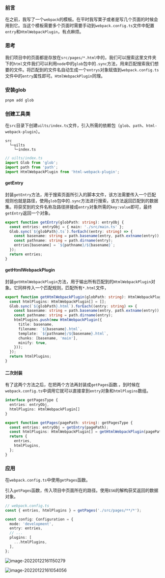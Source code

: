 
### 前言

在之前，我写了一个`webpack`的模板。在平时我写栗子或者是写几个页面的时候会用到它。当这个模板需要多个页面时需要手动到`webpack.config.ts`文件中配置`entry`和`HtmlWebpackPlugin`，有点麻烦。

### 思考

我们项目中的页面都是存放在`src/pages/*.html`中的，我们可以搜索这里文件夹下的`html`文件我们可以利用`node`中的`glob`包中的`.sync`方法，用来匹配搜索我们想要的文件。将匹配到的文件名自动生成一个`entrys`对象赋值到`webpack.config.ts`文件中的`entry`属性即可。`HtmlWebpackPlugin`同理。

### 安装glob

```bash
pnpm add glob
```

### 创建工具类

在`src`目录下创建`uilts/index.ts`文件，引入所需的依赖包（`glob`、`path`、`html-webpack-plugin`）。

```
src
  └─uilts
  	└─index.ts
```

```typescript
// uilts/index.ts
import Glob from 'glob';
import path from 'path';
import HtmlWebpackPlugin from 'html-webpack-plugin';
```

#### getEntry

封装`getEntry`方法，用于搜索页面所引入的脚本文件，该方法需要传入一个匹配规则也就是路径，使用`glob`包中的`.sync`方法进行搜索，该方法返回匹配到的数据集。将获奖到的文件名称及路径拼接成`entry`对象所需的`key:value`即可，最终`getEntry`返回一个对象。

```typescript
export function getEntry(globPath: string): entryObj {
  const entries: entryObj = { main: './src/main.ts' };
  Glob.sync(`${globPath}.ts`).forEach((entry: string) => {
    const basename: string = path.basename(entry, path.extname(entry));
    const pathname: string = path.dirname(entry);
    entries[basename] = `${pathname}/${basename}`;
  });
  return entries;
}
```

#### getHtmlWebpackPlugin

封装`getHtmlWebpackPlugin`方法，用于输出所有匹配到的`HtmlWebpackPlugin`对象。它同样传入一个匹配规则，匹配所有`*.html`文件，

```typescript
export function getHtmlWebpackPlugin(globPath: string): HtmlWebpackPlugin[] {
  const htmlPlugins: HtmlWebpackPlugin[] = [];
  Glob.sync(`${globPath}.html`).forEach((entry: string) => {
    const basename: string = path.basename(entry, path.extname(entry));
    const pathname: string = path.dirname(entry);
    htmlPlugins.push(new HtmlWebpackPlugin({
      title: basename,
      filename: `${basename}.html`,
      template: `${pathname}/${basename}.html`,
      chunks: [basename, 'main'],
      minify: true,
    }));
  });
  return htmlPlugins;
}
```

#### 二次封装

有了这两个方法之后，在把两个方法再封装成`getPages`函数.，到时候在`webpack.config.ts`中调用它就可以直接拿到`entry`对象和`htmlPlugins`数组。

```typescript
interface getPagesType {
  entries: entryObj,
  htmlPlugins: HtmlWebpackPlugin[]
}

export function getPages(pagePath: string): getPagesType {
  const entries: entryObj = getEntry(pagePath);
  const htmlPlugins: HtmlWebpackPlugin[] = getHtmlWebpackPlugin(pagePath);
  return {
    entries,
    htmlPlugins,
  };
}
```

### 应用

在`webpack.config.ts`中使用`getPages`函数。

 引入`getPages`函数，传入项目中页面所在的路径。使用`ES6`的解构获奖返回的数据对象。

```typescript
// webpack.config.ts
const { entries, htmlPlugins } = getPages('./src/pages/**/*');

const config: Configuration = {
  mode: 'development',
  entry: entries,
  // ...
  plugins: [
    ...htmlPlugins,
  ],
};
```

![image-20220122161150279](https://raw.githubusercontent.com/QC2168/note-img/main/202201221612253.png)

![image-20220122161054056](https://raw.githubusercontent.com/QC2168/note-img/main/202201221610125.png)
